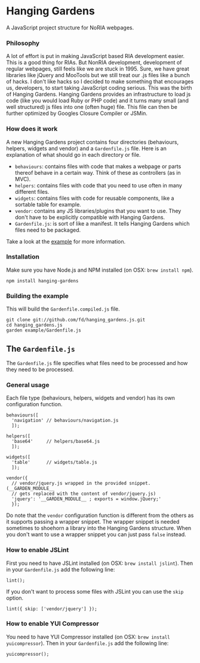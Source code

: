 # Hanging Gardens

A JavaScript project structure for NoRIA webpages.


### Philosophy

A lot of effort is put in making JavaScript based RIA development easier. This is a good thing for RIAs. But NonRIA development, development of regular webpages, still feels like we are stuck in 1995. Sure, we have great libraries like jQuery and MooTools but we still treat our .js files like a bunch of hacks. I don't like hacks so I decided to make something that encourages us, developers, to start taking JavaScript coding serious. This was the birth of Hanging Gardens. Hanging Gardens provides an infrastructure to load js code (like you would load Ruby or PHP code) and it turns many small (and well structured) js files into one (often huge) file. This file can then be further optimized by Googles Closure Compiler or JSMin.


### How does it work

A new Hanging Gardens project contains four directories (behaviours, helpers, widgets and vendor) and a `Gardenfile.js` file. Here is an explanation of what should go in each directory or file.

* `behaviours`: contains files with code that makes a webpage or parts thereof
  behave in a certain way. Think of these as controllers (as in MVC).
* `helpers`: contains files with code that you need to use often in many
  different files.
* `widgets`: contains files with code for reusable components, like a sortable
  table for example.
* `vendor`: contains any JS libraries/plugins that you want to use. They
  don't have to be explicitly compatible with Hanging Gardens.
* `Gardenfile.js`: is sort of like a manifest. It tells Hanging Gardens which
  files need to be packaged.

Take a look at the [example][example] for more information.


### Installation

Make sure you have Node.js and NPM installed (on OSX: `brew install npm`).

    npm install hanging-gardens


### Building the example

This will build the `Gardenfile.compiled.js` file.

    git clone git://github.com/fd/hanging_gardens.js.git
    cd hanging_gardens.js
    garden example/Gardenfile.js

## The `Gardenfile.js`

The `Gardenfile.js` file specifies what files need to be processed and how they need to be processed.

### General usage

Each file type (behaviours, helpers, widgets and vendor) has its own configuration function.

    behaviours([
      'navigation' // behaviours/navigation.js
      ]);
    
    helpers([
      'base64'     // helpers/base64.js
      ]);
    
    widgets([
      'table'      // widgets/table.js
      ]);
    
    vendor({
      // vendor/jquery.js wrapped in the provided snippet. (__GARDEN_MODULE__
      // gets replaced with the content of vendor/jquery.js)
      'jquery': '__GARDEN_MODULE__ ; exports = window.jQuery;'
      });

Do note that the `vendor` configuration function is different from the others as it supports passing a wrapper snippet. The wrapper snippet is needed sometimes to shoehorn a library into the Hanging Gardens structure. When you don't want to use a wrapper snippet you can just pass `false` instead.

### How to enable JSLint

First you need to have JSLint installed (on OSX: `brew install jslint`). Then in your `Gardenfile.js` add the following line:

    lint();

If you don't want to process some files with JSLint you can use the `skip` option.

    lint({ skip: ['vendor/jquery'] });


### How to enable YUI Compressor

You need to have YUI Compressor installed (on OSX: `brew install yuicompressor`). Then in your `Gardenfile.js` add the following line:

    yuicompressor();


  [example]: https://github.com/fd/hanging_gardens.js/tree/master/example/

